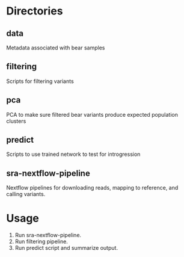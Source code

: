 # Directories
## data
Metadata associated with bear samples

## filtering
Scripts for filtering variants

## pca
PCA to make sure filtered bear variants produce expected population clusters

## predict
Scripts to use trained network to test for introgression 

## sra-nextflow-pipeline
Nextflow pipelines for downloading reads, mapping to reference, and calling variants.

# Usage
1. Run sra-nextflow-pipeline.
2. Run filtering pipeline.
3. Run predict script and summarize output.